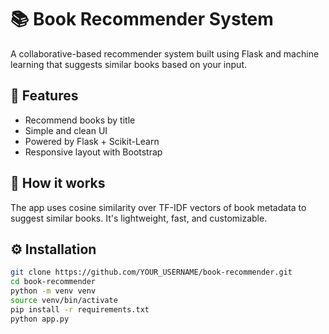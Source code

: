 # 📚 Book Recommender System

A collaborative-based recommender system built using Flask and machine learning that suggests similar books based on your input.

## 🚀 Features

- Recommend books by title
- Simple and clean UI
- Powered by Flask + Scikit-Learn
- Responsive layout with Bootstrap

## 🧠 How it works

The app uses cosine similarity over TF-IDF vectors of book metadata to suggest similar books. It's lightweight, fast, and customizable.

## ⚙️ Installation

```bash
git clone https://github.com/YOUR_USERNAME/book-recommender.git
cd book-recommender
python -m venv venv
source venv/bin/activate  
pip install -r requirements.txt
python app.py

